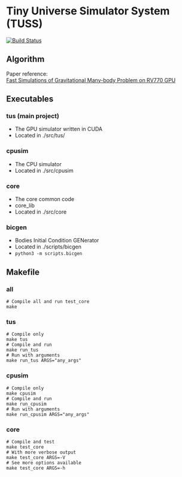 # Tiny Universe Simulator System (TUSS)

[![Build Status][actions-badge]][actions-url]

[actions-badge]: https://github.com/qsnsidney/ECE1782/actions/workflows/makefile-src.yml/badge.svg
[actions-url]: https://github.com/qsnsidney/ECE1782/actions?query=workflow%3Amakefile-src

## Algorithm
Paper reference:  
[Fast Simulations of Gravitational Many-body Problem on RV770 GPU](https://arxiv.org/pdf/0904.3659.pdf)

## Executables

### tus (main project)
- The GPU simulator written in CUDA
- Located in ./src/tus/

### cpusim
- The CPU simulator
- Located in ./src/cpusim

### core
- The core common code
- core_lib
- Located in ./src/core

### bicgen
- Bodies Initial Condition GENerator
- Located in ./scripts/bicgen
- `python3 -m scripts.bicgen`

## Makefile

### all
```
# Compile all and run test_core
make
```

### tus
```
# Compile only
make tus
# Compile and run
make run_tus
# Run with arguments
make run_tus ARGS="any_args"
```

### cpusim
```
# Compile only
make cpusim
# Compile and run
make run_cpusim
# Run with arguments
make run_cpusim ARGS="any_args"
```

### core
```
# Compile and test
make test_core
# With more verbose output
make test_core ARGS=-V
# See more options available
make test_core ARGS=-h
```
